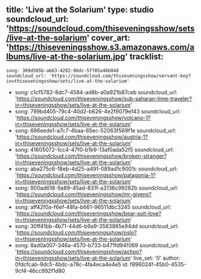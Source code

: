 title: 'Live at the Solarium'
type: studio
soundcloud_url: 'https://soundcloud.com/thiseveningsshow/sets/live-at-the-solarium'
cover_art: 'https://thiseveningsshow.s3.amazonaws.com/albums/live-at-the-solarium.jpg'
tracklist:
  -
    song: 309d505b-ab63-4202-96dc-5f705a46b048
    soundcloud_url: 'https://soundcloud.com/thiseveningsshow/servant-boy?in=thiseveningsshow/sets/live-at-the-solarium'
  -
    song: c1cf5782-8dc7-4584-ad8b-a0a921b87ceb
    soundcloud_url: 'https://soundcloud.com/thiseveningsshow/sub-saharan-time-traveler?in=thiseveningsshow/sets/live-at-the-solarium'
  -
    song: 799bd405-79c4-40d2-b626-4e2f9079e143
    soundcloud_url: 'https://soundcloud.com/thiseveningsshow/volcano-1?in=thiseveningsshow/sets/live-at-the-solarium'
  -
    song: 696eede1-a7c7-4baa-85ec-52063f569f1e
    soundcloud_url: 'https://soundcloud.com/thiseveningsshow/austria-1?in=thiseveningsshow/sets/live-at-the-solarium'
  -
    song: 41605072-1cc4-47f0-b1b9-13af0ada52f5
    soundcloud_url: 'https://soundcloud.com/thiseveningsshow/broken-stranger?in=thiseveningsshow/sets/live-at-the-solarium'
  -
    song: aba275c6-18eb-4d25-a491-089ad1c9001c
    soundcloud_url: 'https://soundcloud.com/thiseveningsshow/patagonia-1?in=thiseveningsshow/sets/live-at-the-solarium'
  -
    song: 900ad618-9a89-45ad-831f-a3136c99282b
    soundcloud_url: 'https://soundcloud.com/thiseveningsshow/mr-givens?in=thiseveningsshow/sets/live-at-the-solarium'
  -
    song: aff42f0a-f6ef-48fa-b661-96511dbc3245
    soundcloud_url: 'https://soundcloud.com/thiseveningsshow/bear-suit-love?in=thiseveningsshow/sets/live-at-the-solarium'
  -
    song: 30ff41bb-4b71-44d6-b9a9-3583865e94dd
    soundcloud_url: 'https://soundcloud.com/thiseveningsshow/oslo?in=thiseveningsshow/sets/live-at-the-solarium'
  -
    song: 8ad0a007-346a-4570-b733-b471fd94f069
    soundcloud_url: 'https://soundcloud.com/thiseveningsshow/achoo?in=thiseveningsshow/sets/live-at-the-solarium'
live_set: '0'
author: 0fdcfcab-9dc5-4bdc-a78c-4fa4eca4e4e5
id: f896024f-45b0-4535-9cf4-46cc992f1d80
